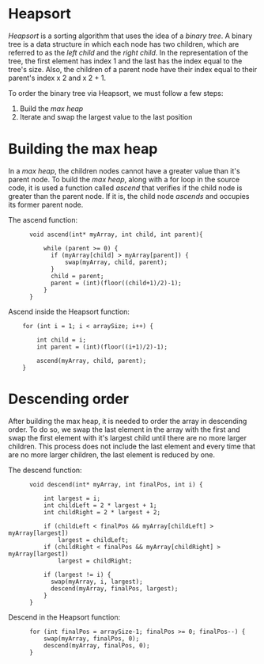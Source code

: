 # Heapsort
*Heapsort* is a sorting algorithm that uses the idea of a *binary tree*. A binary tree is a data structure in which each node has two children, which are referred to as the *left child* and the *right child*. In the representation of the tree, the first element has index 1 and the last has the index equal to the tree's size. Also, the children of a parent node have their index equal to their parent's index x 2 and x 2 + 1. 

To order the binary tree via Heapsort, we must follow a few steps: 
 
  1. Build the *max heap*
  2. Iterate and swap the largest value to the last position 

# Building the max heap

In a *max heap*, the children nodes cannot have a greater value than it's parent node. To build the *max heap*, along with a for loop in the source code, it is used a function called *ascend* that verifies if the child node is greater than the parent node. If it is, the child node *ascends* and occupies its former parent node.

The ascend function:

          void ascend(int* myArray, int child, int parent){
    
              while (parent >= 0) {
                if (myArray[child] > myArray[parent]) {
                    swap(myArray, child, parent);
                }
                child = parent;
                parent = (int)(floor((child+1)/2)-1);
              }
          }

Ascend inside the Heapsort function:
        
        for (int i = 1; i < arraySize; i++) {
        
            int child = i;
            int parent = (int)(floor((i+1)/2)-1);
        
            ascend(myArray, child, parent);
        }

# Descending order

After building the max heap, it is needed to order the array in descending order. To do so, we swap the last element in the array with the first and swap the first element with it's largest child until there are no more larger children. This process does not include the last element and every time that are no more larger children, the last element is reduced by one.

The descend function:

          void descend(int* myArray, int finalPos, int i) {
    
              int largest = i;
              int childLeft = 2 * largest + 1;
              int childRight = 2 * largest + 2;

              if (childLeft < finalPos && myArray[childLeft] > myArray[largest])
                  largest = childLeft;
              if (childRight < finalPos && myArray[childRight] > myArray[largest])
                  largest = childRight;

              if (largest != i) {
                swap(myArray, i, largest);
                descend(myArray, finalPos, largest);
              }
          }

Descend in the Heapsort function:

          for (int finalPos = arraySize-1; finalPos >= 0; finalPos--) {
              swap(myArray, finalPos, 0);
              descend(myArray, finalPos, 0);    
          }

